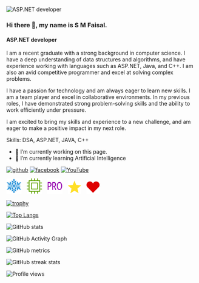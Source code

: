![ASP.NET developer](https://scontent.fdac120-1.fna.fbcdn.net/v/t39.30808-6/269834185_3042255506091779_2398314919612473789_n.jpg?_nc_cat=101&ccb=1-7&_nc_sid=09cbfe&_nc_eui2=AeG99ynEt4i6VfdcGX4x_8bvjUHmnsQUfa6NQeaexBR9rrx5rRix35uCMbr6ke76C_gNffHaAgBlvfurCtRtOQ_v&_nc_ohc=7wCZKwGlwsoAX_ItBZP&_nc_ht=scontent.fdac120-1.fna&oh=00_AfAQX7xl0jIOCAg0vgjDQF8R3Tz7FjJd8H5f4grF8oIp8Q&oe=63BEEADE)

### Hi there 👋, my name is S M Faisal.
#### ASP.NET developer

I am a recent graduate with a strong background in computer science. I have a deep understanding of data structures and algorithms, and have experience working with languages such as ASP.NET, Java, and C++. I am also an avid competitive programmer and excel at solving complex problems.

I have a passion for technology and am always eager to learn new skills. I am a team player and excel in collaborative environments. In my previous roles, I have demonstrated strong problem-solving skills and the ability to work efficiently under pressure.

I am excited to bring my skills and experience to a new challenge, and am eager to make a positive impact in my next role.

Skills: DSA, ASP.NET, JAVA, C++

- 🔭 I’m currently working on this page. 
- 🌱 I’m currently learning Artificial Intelligence 


[<img src='https://cdn.jsdelivr.net/npm/simple-icons@3.0.1/icons/github.svg' alt='github' height='40'>](https://github.com/smfaisalaiubcse)  [<img src='https://cdn.jsdelivr.net/npm/simple-icons@3.0.1/icons/facebook.svg' alt='facebook' height='40'>](https://www.facebook.com/https://www.facebook.com/smfaisal48406/)  [<img src='https://cdn.jsdelivr.net/npm/simple-icons@3.0.1/icons/youtube.svg' alt='YouTube' height='40'>](https://www.youtube.com/channel/https://www.youtube.com/@smfaisal5395)  

<a href='https://archiveprogram.github.com/'><img src='https://raw.githubusercontent.com/acervenky/animated-github-badges/master/assets/acbadge.gif' width='40' height='40'></a> <a href='https://docs.github.com/en/developers'><img src='https://raw.githubusercontent.com/acervenky/animated-github-badges/master/assets/devbadge.gif' width='40' height='40'></a> <a href='https://github.com/pricing'><img src='https://raw.githubusercontent.com/acervenky/animated-github-badges/master/assets/pro.gif' width='40' height='40'></a> <a href='https://stars.github.com/'><img src='https://raw.githubusercontent.com/acervenky/animated-github-badges/master/assets/starbadge.gif' width='35' height='35'></a> <a href='https://docs.github.com/en/github/supporting-the-open-source-community-with-github-sponsors'><img src='https://raw.githubusercontent.com/acervenky/animated-github-badges/master/assets/sponsorbadge.gif' width='35' height='35'></a> 

[![trophy](https://github-profile-trophy.vercel.app/?username=smfaisalaiubcse)](https://github.com/ryo-ma/github-profile-trophy)

[![Top Langs](https://github-readme-stats.vercel.app/api/top-langs/?username=smfaisalaiubcse)](https://github.com/anuraghazra/github-readme-stats)

![GitHub stats](https://github-readme-stats.vercel.app/api?username=smfaisalaiubcse&show_icons=true&count_private=true)  

![GitHub Activity Graph](https://activity-graph.herokuapp.com/graph?username=smfaisalaiubcse)  

![GitHub metrics](https://metrics.lecoq.io/smfaisalaiubcse)  

![GitHub streak stats](https://streak-stats.demolab.com/?user=smfaisalaiubcse)  

![Profile views](https://gpvc.arturio.dev/smfaisalaiubcse)  
